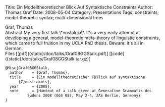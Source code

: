 Title: Ein Modelltheoretischer Blick Auf Syntaktische Constraints
Author: Thomas Graf
Date: 2008-05-04
Category: Presentations
Tags: constraints; model-theoretic syntax; multi-dimensional trees

<div markdown class="authors">
Graf, Thomas
</div>

<div markdown class="abstract">
<span id="abstract-title">Abstract</span>
My very first talk \*nostalgia\*. It's a very early attempt at developing a general, model-theoretic meta-theory of linguistic constraints, which came to full fruition in my UCLA PhD thesis. Beware: it's all in German.
</div>

<div markdown class="files">
<span id="files-title">Files</span>
[[pdf]({static}/doc/talks/Graf08GGStalk.pdf)]
[[code]({static}/doc/talks/Graf08GGStalk.tar.gz)]
</div>

~~~latex
@Misc{Graf08GGStalk,
  author	= {Graf, Thomas},
  title		= {Ein modelltheoretischer {B}lick auf syntaktische
      {C}onstraints},
  year		= {2008},
  note		= {Handout of a talk given at Generative Grammatik des
		  Südens 2008 (GGS 08), May 2-4, ZAS Berlin, Germany}
}
~~~

